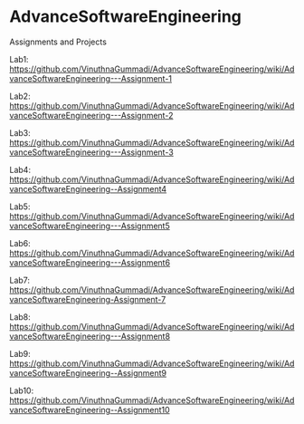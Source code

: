 # AdvanceSoftwareEngineering
Assignments and Projects

Lab1:
https://github.com/VinuthnaGummadi/AdvanceSoftwareEngineering/wiki/AdvanceSoftwareEngineering---Assignment-1

Lab2:
https://github.com/VinuthnaGummadi/AdvanceSoftwareEngineering/wiki/AdvanceSoftwareEngineering---Assignment-2

Lab3:
https://github.com/VinuthnaGummadi/AdvanceSoftwareEngineering/wiki/AdvanceSoftwareEngineering---Assignment-3

Lab4:
https://github.com/VinuthnaGummadi/AdvanceSoftwareEngineering/wiki/AdvanceSoftwareEngineering--Assignment4

Lab5:
https://github.com/VinuthnaGummadi/AdvanceSoftwareEngineering/wiki/AdvanceSoftwareEngineering---Assignment5

Lab6:
https://github.com/VinuthnaGummadi/AdvanceSoftwareEngineering/wiki/AdvanceSoftwareEngineering---Assignment6

Lab7:
https://github.com/VinuthnaGummadi/AdvanceSoftwareEngineering/wiki/AdvanceSoftwareEngineering-Assignment-7

Lab8:
https://github.com/VinuthnaGummadi/AdvanceSoftwareEngineering/wiki/AdvanceSoftwareEngineering---Assignment8

Lab9:
https://github.com/VinuthnaGummadi/AdvanceSoftwareEngineering/wiki/AdvanceSoftwareEngineering--Assignment9

Lab10:
https://github.com/VinuthnaGummadi/AdvanceSoftwareEngineering/wiki/AdvanceSoftwareEngineering--Assignment10
